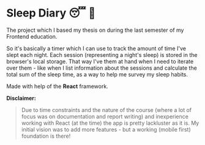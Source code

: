 # Sleep Diary :sleeping:  :notebook_with_decorative_cover:

The project which I based my thesis on during the last semester of my Frontend education.

So it's basically a timer which I can use to track the amount of time I've slept each night. Each session (representing a night's sleep) is stored in the browser's local storage. That way I've them at hand when I need to iterate over them - like when I list information about the sessions and calculate the total sum of the sleep time, as a way to help me survey my sleep habits.

Made with help of the **React** framework.

**Disclaimer:**
> Due to time constraints and the nature of the course (where a lot of focus was on documentation and report writing) and inexperience working with React (at the time) the app is pretty lackluster as it is. My initial vision was to add more features - but a working (mobile first) foundation is there!
